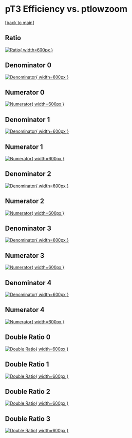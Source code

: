 # pT3 Efficiency vs. ptlowzoom

[[back to main](./)]



## Ratio

[![Ratio](../mtv/var/pT3_base_321_0_eff_ptlowzoom.png){ width=600px }](../mtv/var/pT3_base_321_0_eff_ptlowzoom.pdf)

## Denominator 0

[![Denominator](../mtv/den/pT3_base_321_0_eff_ptlowzoom_den0.png){ width=600px }](../mtv/den/pT3_base_321_0_eff_ptlowzoom_den0.pdf)

## Numerator 0

[![Numerator](../mtv/num/pT3_base_321_0_eff_ptlowzoom_num0.png){ width=600px }](../mtv/num/pT3_base_321_0_eff_ptlowzoom_num0.pdf)

## Denominator 1

[![Denominator](../mtv/den/pT3_base_321_0_eff_ptlowzoom_den1.png){ width=600px }](../mtv/den/pT3_base_321_0_eff_ptlowzoom_den1.pdf)

## Numerator 1

[![Numerator](../mtv/num/pT3_base_321_0_eff_ptlowzoom_num1.png){ width=600px }](../mtv/num/pT3_base_321_0_eff_ptlowzoom_num1.pdf)

## Denominator 2

[![Denominator](../mtv/den/pT3_base_321_0_eff_ptlowzoom_den2.png){ width=600px }](../mtv/den/pT3_base_321_0_eff_ptlowzoom_den2.pdf)

## Numerator 2

[![Numerator](../mtv/num/pT3_base_321_0_eff_ptlowzoom_num2.png){ width=600px }](../mtv/num/pT3_base_321_0_eff_ptlowzoom_num2.pdf)

## Denominator 3

[![Denominator](../mtv/den/pT3_base_321_0_eff_ptlowzoom_den3.png){ width=600px }](../mtv/den/pT3_base_321_0_eff_ptlowzoom_den3.pdf)

## Numerator 3

[![Numerator](../mtv/num/pT3_base_321_0_eff_ptlowzoom_num3.png){ width=600px }](../mtv/num/pT3_base_321_0_eff_ptlowzoom_num3.pdf)

## Denominator 4

[![Denominator](../mtv/den/pT3_base_321_0_eff_ptlowzoom_den4.png){ width=600px }](../mtv/den/pT3_base_321_0_eff_ptlowzoom_den4.pdf)

## Numerator 4

[![Numerator](../mtv/num/pT3_base_321_0_eff_ptlowzoom_num4.png){ width=600px }](../mtv/num/pT3_base_321_0_eff_ptlowzoom_num4.pdf)

## Double Ratio 0

[![Double Ratio](../mtv/ratio/pT3_base_321_0_eff_ptlowzoom_ratio0.png){ width=600px }](../mtv/ratio/pT3_base_321_0_eff_ptlowzoom_ratio0.pdf)

## Double Ratio 1

[![Double Ratio](../mtv/ratio/pT3_base_321_0_eff_ptlowzoom_ratio1.png){ width=600px }](../mtv/ratio/pT3_base_321_0_eff_ptlowzoom_ratio1.pdf)

## Double Ratio 2

[![Double Ratio](../mtv/ratio/pT3_base_321_0_eff_ptlowzoom_ratio2.png){ width=600px }](../mtv/ratio/pT3_base_321_0_eff_ptlowzoom_ratio2.pdf)

## Double Ratio 3

[![Double Ratio](../mtv/ratio/pT3_base_321_0_eff_ptlowzoom_ratio3.png){ width=600px }](../mtv/ratio/pT3_base_321_0_eff_ptlowzoom_ratio3.pdf)

